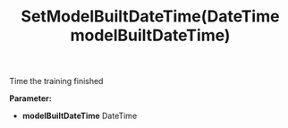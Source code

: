 ﻿---
uid: crmscript_ref_NSCategorizationModelDetails_SetModelBuiltDateTime
title: SetModelBuiltDateTime(DateTime modelBuiltDateTime)
intellisense: NSCategorizationModelDetails.SetModelBuiltDateTime
keywords: NSCategorizationModelDetails, GetModelBuiltDateTime
so.topic: reference
---

Time the training finished

**Parameter:** 
 - **modelBuiltDateTime** DateTime


